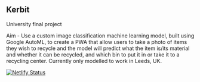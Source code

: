 ## Kerbit

University final project

Aim - Use a custom image classification machine learning model, built using Google AutoML, to create a PWA that allow users to take a photo of items they wish to recycle and the model will predict what the item is/its material and whether it can be recycled, and which bin to put it in or take it to a recycling center. Currently only modelled to work in Leeds, UK.

[![Netlify Status](https://api.netlify.com/api/v1/badges/36a544a5-36f7-4410-9d62-cfaa5bd0dbdb/deploy-status)](https://app.netlify.com/sites/kerbit/deploys)
